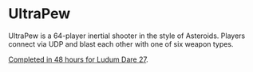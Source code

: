 UltraPew
==

UltraPew is a 64-player inertial shooter in the style of Asteroids. Players connect via UDP and blast each other with one of six weapon types.

[Completed in 48 hours for Ludum Dare 27](http://ludumdare.com/compo/ludum-dare-27/?action=preview&uid=11218).
